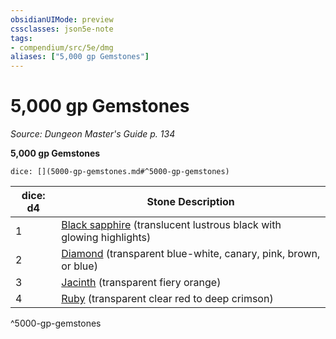 ```yaml
---
obsidianUIMode: preview
cssclasses: json5e-note
tags:
- compendium/src/5e/dmg
aliases: ["5,000 gp Gemstones"]
---
```

# 5,000 gp Gemstones
*Source: Dungeon Master's Guide p. 134* 

**5,000 gp Gemstones**

`dice: [](5000-gp-gemstones.md#^5000-gp-gemstones)`

| dice: d4 | Stone Description |
|----------|-------------------|
| 1 | [Black sapphire](5E2014官方资源/items/black-sapphire.md) (translucent lustrous black with glowing highlights) |
| 2 | [Diamond](5E2014官方资源/items/diamond.md) (transparent blue-white, canary, pink, brown, or blue) |
| 3 | [Jacinth](5E2014官方资源/items/jacinth.md) (transparent fiery orange) |
| 4 | [Ruby](5E2014官方资源/items/ruby.md) (transparent clear red to deep crimson) |
^5000-gp-gemstones